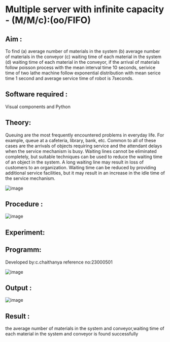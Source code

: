 # Multiple server with infinite capacity - (M/M/c):(oo/FIFO)
## Aim :
To find (a) average number of materials in the system (b) average number of materials in the conveyor (c) waiting time of each material in the system (d) waiting time of each material in the conveyor, if the arrival  of materials follow poisson process with the mean interval time 10 seconds, serivice time of two lathe machine follow exponential distribution with mean serice time 1 second and average service time of robot is 7seconds.

## Software required :
Visual components and Python

## Theory:
Queuing are the most frequently encountered problems in everyday life. For example, queue at a cafeteria, library, bank, etc. Common to all of these cases are the arrivals of objects requiring service and the attendant delays when the service mechanism is busy. Waiting lines cannot be eliminated completely, but suitable techniques can be used to reduce the waiting time of an object in the system. A long waiting line may result in loss of customers to an organization. Waiting time can be reduced by providing additional service facilities, but it may result in an increase in the idle time of the service mechanism.

![image](https://user-images.githubusercontent.com/103921593/203238035-1c8109bc-cbf2-4c77-baea-c5b682a752ef.png)

## Procedure :

![image](https://user-images.githubusercontent.com/103921593/203238265-176740b0-eae2-4772-90be-5449869ac9b0.png)




## Experiment:


## Programm:
Developed by:c.chaithanya
reference no:23000501

![image](https://github.com/chowlachauthanya/Muttiple-capacity-with-infinite-capacity/assets/155505742/88e1fec0-f766-4beb-a49f-69047212b42f)



## Output :
![image](https://github.com/chowlachauthanya/Muttiple-capacity-with-infinite-capacity/assets/155505742/f8a44ee2-4180-4581-a196-b5d9e8b0c938)


## Result : 
the average number of materials in the system and conveyor,waiting time of each material in the system and conveyor is found successfully
